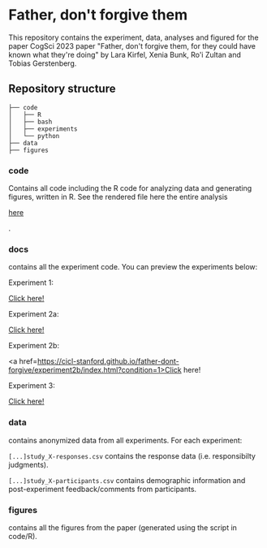 # Father, don't forgive them

This repository contains the experiment, data, analyses and figured for the paper CogSci 2023 paper "Father, don't forgive them, for they could have known what they're doing" by Lara Kirfel, Xenia Bunk, Ro'i Zultan and Tobias Gerstenberg.


## Repository structure 

```
├── code
│   ├── R
│   ├── bash
│   ├── experiments
│   └── python
├── data
├── figures

```

### code 

Contains all code including the R code for analyzing data and generating figures, written in R. 
See the rendered file here the entire analysis <p><a href="https://cicl-stanford.github.io/father-dont-forgive/">here</a></p>.


### docs

contains all the experiment code. You can preview the experiments below:

Experiment 1: <p><a href="https://cicl-stanford.github.io/father-dont-forgive/experiment1/index.html?condition=1">Click here!</a></p>
Experiment 2a: <p><a href="https://cicl-stanford.github.io/father-dont-forgive/experiment2a/index.html?condition=1">Click here!</a></p>
Experiment 2b: <p><a href=https://cicl-stanford.github.io/father-dont-forgive/experiment2b/index.html?condition=1>Click here!</a></p>
Experiment 3: <p><a href="https://cicl-stanford.github.io/father-dont-forgive/experiment3/index.html?condition=1">Click here!</a></p>


### data 

contains anonymized data from all experiments. For each experiment:

<code>[...]study_X-responses.csv</code> contains the response data (i.e. responsibilty judgments).

<code>[...]study_X-participants.csv</code> contains demographic information and post-experiment feedback/comments from participants.

### figures 

contains all the figures from the paper (generated using the script in code/R).


